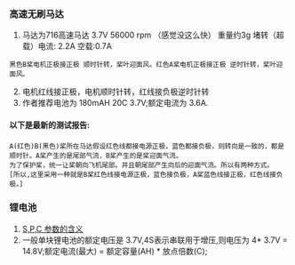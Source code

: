 ### 高速无刷马达
1. 马达为716高速马达  3.7V 56000 rpm （感觉没这么快） 重量约3g    堵转（超载）电流: 2.2A     空载:0.7A
```
黑色B桨电机正极接正极 顺时针转，桨叶迎面风。红色A桨电机正极接正极 逆时针转，桨叶迎面风。
```
2. 电机红线接正极，电机顺时针转，红线接负极逆时针转
3. 作者推荐电池为 180mAH 20C 3.7V;额定电流为 3.6A.
#### 以下是最新的测试报告:
```
A(红色)B(黑色)桨所在马达假设红色线都接电源正极，蓝色都接负极，则转向是一致的，都是顺时针。A桨产生的是尾部气流，B桨产生的是桨迎面气流。
为了保护桨，统一让桨朝向飞机尾部。并且朝尾部产生向后的迎面气流。所以有两种方式。
[所以,这里采用一种就是B桨红色线接电源正极，蓝色接负极，A桨蓝色线接正极，红色线接负极。]
```

### 锂电池
1. [S,P,C 参数的含义](https://www.eet-china.com/mp/a30749.html)
2. 一般单块锂电池的额定电压是 3.7V,4S表示串联用于增压,则电压为 4* 3.7V = 14.8V;额定电流(最大) = 额定容量(AH) * 放点倍数(C);
